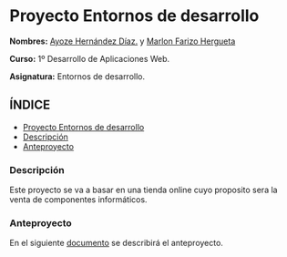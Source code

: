 # Proyecto Entornos de desarrollo <a name=id0></a>

**Nombres:** [Ayoze Hernández Díaz.](https://github.com/ElPayo) y [Marlon Farizo Hergueta](https://github.com/marlonfrz)

**Curso:** 1º Desarrollo de Aplicaciones Web.

**Asignatura:** Entornos de desarrollo.

## ÍNDICE

+ [Proyecto Entornos de desarrollo](#id0)
+ [Descripción](#id1)
+ [Anteproyecto](#id2)

### Descripción <a name=id1></a>

Este proyecto se va a basar en una tienda online cuyo proposito sera la venta de componentes informáticos.

### Anteproyecto <a name=id2></a>

En el siguiente [documento](./doc/anteproyecto.md) se describirá el anteproyecto.